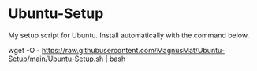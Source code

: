 # Ubuntu-Setup
My setup script for Ubuntu. Install automatically with the command below.

wget -O - https://raw.githubusercontent.com/MagnusMat/Ubuntu-Setup/main/Ubuntu-Setup.sh | bash
